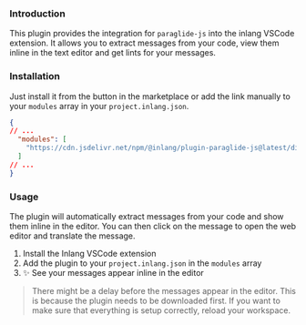 ### Introduction

This plugin provides the integration for `paraglide-js` into the inlang VSCode extension. It allows you to extract messages from your code, view them inline in the text editor and get lints for your messages.

### Installation 

Just install it from the button in the marketplace or add the link manually to your `modules` array in your `project.inlang.json`.

```json
{
// ...
  "modules": [
    "https://cdn.jsdelivr.net/npm/@inlang/plugin-paraglide-js@latest/dist/index.js"
  ]
// ...
}
```

### Usage

The plugin will automatically extract messages from your code and show them inline in the editor. You can then click on the message to open the web editor and translate the message.

1. Install the Inlang VSCode extension
2. Add the plugin to your `project.inlang.json` in the `modules` array
3. ✨ See your messages appear inline in the editor

> There might be a delay before the messages appear in the editor. This is because the plugin needs to be downloaded first. If you want to make sure that everything is setup correctly, reload your workspace.